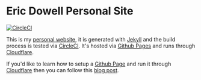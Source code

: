 # Eric Dowell Personal Site
[![CircleCI](https://circleci.com/gh/ericdowell/ericdowell.github.io.svg?style=svg)](https://circleci.com/gh/ericdowell/ericdowell.github.io)

This is my [personal website](https://ericdowell.com), it is generated with [Jekyll](https://jekyllrb.com/) and
the build process is tested via [CircleCI](https://circleci.com/). It's hosted via
[Github Pages](https://pages.github.com/) and runs through [Cloudflare](https://www.cloudflare.com/).

If you'd like to learn how to setup a [Github Page](https://pages.github.com/) and
run it through [Cloudflare](https://www.cloudflare.com/) then you can follow
this [blog post](https://blog.cloudflare.com/secure-and-fast-github-pages-with-cloudflare/).
